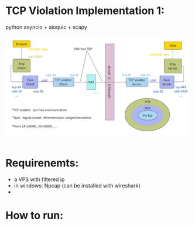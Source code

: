 # TCP Violation Implementation 1:
python asyncio + aioquic + scapy<br><br>
<img src="/slide2.png?raw=true" width="800" >
<br><br>

# Requirenemts:
- a VPS with filtered ip
- in windows: Npcap (can be installed with wireshark)
- 
# How to run:


